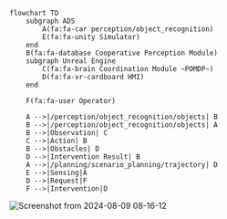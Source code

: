 ```mermaid
flowchart TD
    subgraph ADS
        A(fa:fa-car perception/object_recognition) 
        E(fa:fa-unity Simulator)
    end
    B(fa:fa-database Cooperative Perception Module)
    subgraph Unreal Engine
        C(fa:fa-brain Coordination Module ~POMDP~)
        D(fa:fa-vr-cardboard HMI)
    end

    F(fa:fa-user Operator)

    A -->|/perception/object_recognition/objects| B 
    B -->|/perception/object_recognition/objects| A
    B -->|Observation| C
    C -->|Action| B
    B -->|Obstacles| D
    D -->|Intervention Result| B
    A -->|/planning/scenario_planning/trajectory| D
    E -->|Sensing|A
    D -->|Request|F
    F -->|Intervention|D

```
![Screenshot from 2024-08-09 08-16-12](https://github.com/user-attachments/assets/35531a8c-c356-4ec7-8974-bf8f5bda7f90)

